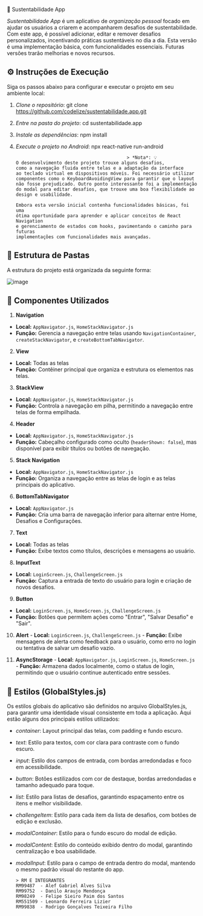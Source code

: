 🌿 Sustentabilidade App 

*Sustentabilidade App* é um aplicativo de *organização pessoal* focado em ajudar os usuários a criarem e acompanharem desafios de sustentabilidade. Com este app, é possível adicionar, editar e remover desafios personalizados, incentivando práticas sustentáveis no dia a dia. Esta versão é uma implementação básica, com funcionalidades essenciais. Futuras versões trarão melhorias e novos recursos.

## ⚙️ Instruções de Execução

Siga os passos abaixo para configurar e executar o projeto em seu ambiente local:

1. *Clone o repositório*:
   git clone https://github.com/codelize/sustentabilidade.app.git
   

2. *Entre na pasta do projeto*:
   cd sustentabilidade.app
   

3. *Instale as dependências*:
   npm install
   

4. *Execute o projeto no Android*:
   npx react-native run-android
   

                                                > *Nota*: 💡
       O desenvolvimento deste projeto trouxe alguns desafios, 
       como a navegação fluida entre telas e a adaptação da interface 
       ao teclado virtual em dispositivos móveis. Foi necessário utilizar 
       componentes como o KeyboardAvoidingView para garantir que o layout 
       não fosse prejudicado. Outro ponto interessante foi a implementação 
       do modal para editar desafios, que trouxe uma boa flexibilidade ao 
       design e usabilidade.

       Embora esta versão inicial contenha funcionalidades básicas, foi uma 
       ótima oportunidade para aprender e aplicar conceitos de React Navigation 
       e gerenciamento de estados com hooks, pavimentando o caminho para futuras 
       implementações com funcionalidades mais avançadas.

                                                                                            


## 📂 Estrutura de Pastas

A estrutura do projeto está organizada da seguinte forma:


![image](https://github.com/user-attachments/assets/ff754a0c-e82e-4fce-aa6b-12c2d1585241)






## 🔧 Componentes Utilizados

1.  **Navigation**
   - **Local:** `AppNavigator.js`, `HomeStackNavigator.js`
   - **Função:** Gerencia a navegação entre telas usando `NavigationContainer`, `createStackNavigator`, e `createBottomTabNavigator`.

2.  **View**
   - **Local:** Todas as telas
   - **Função:** Contêiner principal que organiza e estrutura os elementos nas telas.

3.  **StackView**
   - **Local:** `AppNavigator.js`, `HomeStackNavigator.js`
   - **Função:** Controla a navegação em pilha, permitindo a navegação entre telas de forma empilhada.

4.  **Header**
   - **Local:** `AppNavigator.js`, `HomeStackNavigator.js`
   - **Função:** Cabeçalho configurado como oculto (`headerShown: false`), mas disponível para exibir títulos ou botões de navegação.

5.  **Stack Navigation**
   - **Local:** `AppNavigator.js`, `HomeStackNavigator.js`
   - **Função:** Organiza a navegação entre as telas de login e as telas principais do aplicativo.

6.  **BottomTabNavigator**
   - **Local:** `AppNavigator.js`
   - **Função:** Cria uma barra de navegação inferior para alternar entre Home, Desafios e Configurações.

7.  **Text**
   - **Local:** Todas as telas
   - **Função:** Exibe textos como títulos, descrições e mensagens ao usuário.

8.  **InputText**
   - **Local:** `LoginScreen.js`, `ChallengeScreen.js`
   - **Função:** Captura a entrada de texto do usuário para login e criação de novos desafios.

9.  **Button**
   - **Local:** `LoginScreen.js`, `HomeScreen.js`, `ChallengeScreen.js`
   - **Função:** Botões que permitem ações como "Entrar", "Salvar Desafio" e "Sair".

10.  **Alert**
    - **Local:** `LoginScreen.js`, `ChallengeScreen.js`
    - **Função:** Exibe mensagens de alerta como feedback para o usuário, como erro no login ou tentativa de salvar um desafio vazio.

11.  **AsyncStorage**
    - **Local:** `AppNavigator.js`, `LoginScreen.js`, `HomeScreen.js`
    - **Função:** Armazena dados localmente, como o status de login, permitindo que o usuário continue autenticado entre sessões.


## 🎨 Estilos (GlobalStyles.js)

Os estilos globais do aplicativo são definidos no arquivo GlobalStyles.js, para garantir uma identidade visual consistente em toda a aplicação. Aqui estão alguns dos principais estilos utilizados:

- *container*: Layout principal das telas, com padding e fundo escuro.
- *text*: Estilo para textos, com cor clara para contraste com o fundo escuro.
- *input*: Estilo dos campos de entrada, com bordas arredondadas e foco em acessibilidade.
- *button*: Botões estilizados com cor de destaque, bordas arredondadas e tamanho adequado para toque.
- *list*: Estilo para listas de desafios, garantindo espaçamento entre os itens e melhor visibilidade.
- *challengeItem*: Estilo para cada item da lista de desafios, com botões de edição e exclusão.
- *modalContainer*: Estilo para o fundo escuro do modal de edição.
- *modalContent*: Estilo do conteúdo exibido dentro do modal, garantindo centralização e boa usabilidade.
- *modalInput*: Estilo para o campo de entrada dentro do modal, mantendo o mesmo padrão visual do restante do app.


      > RM E INTEGRANTES 
      RM99487  - Alef Gabriel Alves Silva
      RM99752  - Danilo Araujo Mendonça
      RM98249  - Felipe Sieiro Paim dos Santos 
      RM551509 - Leonardo Ferreira Lizier
      RM99838  - Rodrigo Gonçalves Teixeira Filho

